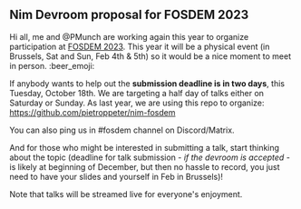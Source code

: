 ## Nim Devroom proposal for FOSDEM 2023

Hi all,
me and @PMunch are working again this year to organize
participation at [FOSDEM 2023](https://fosdem.org/2023/).
This year it will be a physical event (in Brussels, Sat and Sun, Feb 4th & 5th)
so it would be a nice moment to meet in person. :beer_emoji:

If anybody wants to help out the **submission deadline is in two days**,
this Tuesday, October 18th.
We are targeting a half day of talks either on
Saturday or Sunday.
As last year, we are using this repo to organize:
https://github.com/pietroppeter/nim-fosdem

You can also ping us in #fosdem channel on Discord/Matrix.

And for those who might be interested in submitting a talk,
start thinking about the topic
(deadline for talk submission - _if the devroom is accepted_ -
is likely at beginning of December, but then no hassle to record,
you just need to have your slides and yourself in Feb in Brussels)!

Note that talks will be streamed live for everyone's enjoyment.
